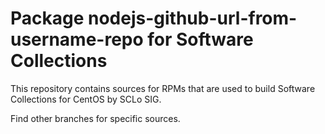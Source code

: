 # Package nodejs-github-url-from-username-repo for Software Collections

This repository contains sources for RPMs that are used
to build Software Collections for CentOS by SCLo SIG.

Find other branches for specific sources.
